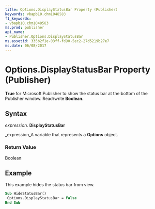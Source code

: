 ```yaml
---
title: Options.DisplayStatusBar Property (Publisher)
keywords: vbapb10.chm1048583
f1_keywords:
- vbapb10.chm1048583
ms.prod: publisher
api_name:
- Publisher.Options.DisplayStatusBar
ms.assetid: 335b2f1e-03ff-fd90-5ec2-27d5219b27e7
ms.date: 06/08/2017
---
```



# Options.DisplayStatusBar Property (Publisher)

 **True** for Microsoft Publisher to show the status bar at the bottom of the Publisher window. Read/write **Boolean**.


## Syntax

 _expression_. **DisplayStatusBar**

 _expression_A variable that represents a  **Options** object.


### Return Value

Boolean


## Example

This example hides the status bar from view.


```vb
Sub HideStatusBar() 
 Options.DisplayStatusBar = False 
End Sub
```


